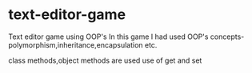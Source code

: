 # text-editor-game
 Text editor game using OOP's
In this game I had used OOP's concepts-polymorphism,inheritance,encapsulation etc.

class methods,object methods are used
use of get and set
